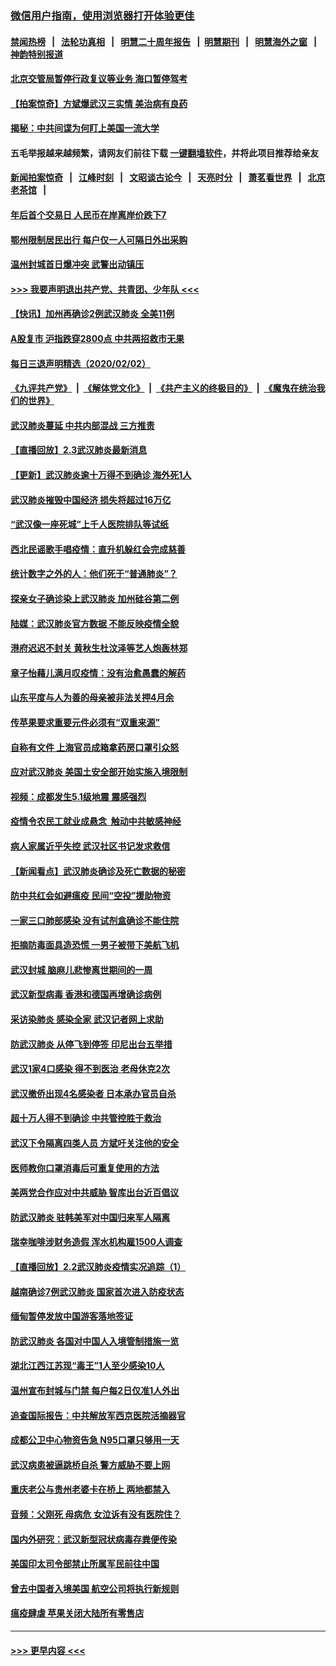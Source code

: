 ### [微信用户指南，使用浏览器打开体验更佳](https://github.com/gfw-breaker/banned-news1/blob/master/indexes/wechat-guide.md?t=0)
#### [禁闻热榜](热点新闻.md?t=0)  &nbsp;&nbsp;|&nbsp;&nbsp; [法轮功真相](https://github.com/gfw-breaker/truth/blob/master/README.md?t=0) &nbsp;&nbsp;|&nbsp;&nbsp; [明慧二十周年报告](https://github.com/gfw-breaker/mh-reports/blob/master/README.md?t=0) &nbsp;&nbsp;|&nbsp;&nbsp;[明慧期刊](https://github.com/gfw-breaker/mh-qikan) &nbsp;&nbsp;|&nbsp;&nbsp; [明慧海外之窗](https://github.com/gfw-breaker/mh-news/blob/master/README.md?t=0) &nbsp;&nbsp;|&nbsp;&nbsp; [神韵特别报道](https://github.com/gfw-breaker/mh-news/blob/master/shenyun.md?t=0)
#### [北京交管局暂停行政复议等业务 海口暂停驾考](../pages/nsc413/n11840528.md?t=02031422) 
#### [【拍案惊奇】方斌爆武汉三实情 美治病有良药](../pages/nsc413/n11839984.md?t=02031422) 
#### [揭秘：中共间谍为何盯上美国一流大学](../pages/nsc413/n11840270.md?t=02031422) 
#### 五毛举报越来越频繁，请网友们前往下载 [一键翻墙软件](https://github.com/gfw-breaker/ssr-accounts)，并将此项目推荐给亲友
#### [新闻拍案惊奇](https://github.com/gfw-breaker/banned-news1/blob/master/pages/link4.md) &nbsp;&nbsp;|&nbsp;&nbsp; [江峰时刻](https://github.com/gfw-breaker/banned-news1/blob/master/pages/link4.md) &nbsp;&nbsp;|&nbsp;&nbsp; [文昭谈古论今](https://github.com/gfw-breaker/banned-news1/blob/master/pages/link4.md) &nbsp;&nbsp;|&nbsp;&nbsp; [天亮时分](https://github.com/gfw-breaker/banned-news1/blob/master/pages/link4.md) &nbsp;&nbsp;|&nbsp;&nbsp; [萧茗看世界](https://github.com/gfw-breaker/banned-news1/blob/master/pages/link4.md) &nbsp;&nbsp;|&nbsp;&nbsp; [北京老茶馆](https://github.com/gfw-breaker/banned-news1/blob/master/pages/link4.md) &nbsp;&nbsp;|&nbsp;&nbsp; 
#### [年后首个交易日 人民币在岸离岸价跌下7](../pages/nsc413/n11840366.md?t=02031422) 
#### [鄂州限制居民出行 每户仅一人可隔日外出采购](../pages/nsc413/n11839131.md?t=02031422) 
#### [温州封城首日爆冲突 武警出动镇压](../pages/nsc413/n11839881.md?t=02031422) 
#### [>>> 我要声明退出共产党、共青团、少年队 <<<](https://github.com/begood0513/goodnews/blob/master/quit/letter.md) 
#### [【快讯】加州再确诊2例武汉肺炎 全美11例](../pages/nsc413/n11840339.md?t=02031422) 
#### [A股复市 沪指跌穿2800点 中共两招救市无果](../pages/nsc413/n11839859.md?t=02031422) 
#### [每日三退声明精选（2020/02/02）](../pages/nsc413/n11840257.md?t=02031422) 
#### [《九评共产党》](https://github.com/begood0513/9ping.md/blob/master/README.md) &nbsp;|&nbsp; [《解体党文化》](../../../../jtdwh.md/blob/master/README.md)  &nbsp;|&nbsp; [《共产主义的终极目的》](../../../../gczydzjmd.md/blob/master/README.md) &nbsp;|&nbsp; [《魔鬼在统治我们的世界》](../../../../mgztzwmdsj.md/blob/master/README.md) 
#### [武汉肺炎蔓延 中共内部混战 三方推责](../pages/nsc413/n11839612.md?t=02031422) 
#### [【直播回放】2.3武汉肺炎最新消息](../pages/nsc413/n11840124.md?t=02031422) 
#### [【更新】武汉肺炎逾十万得不到确诊 海外死1人](../pages/nsc413/n11801312.md?t=02031422) 
#### [武汉肺炎摧毁中国经济 损失将超过16万亿](../pages/nsc413/n11839723.md?t=02031422) 
#### [“武汉像一座死城”上千人医院排队等试纸](../pages/nsc413/n11839724.md?t=02031422) 
#### [西北民谣歌手唱疫情：直升机躲红会完成慈善](../pages/nsc413/n11839757.md?t=02031422) 
#### [统计数字之外的人：他们死于“普通肺炎”？](../pages/nsc413/n11839788.md?t=02031422) 
#### [探亲女子确诊染上武汉肺炎 加州硅谷第二例](../pages/nsc413/n11839784.md?t=02031422) 
#### [陆媒：武汉肺炎官方数据 不能反映疫情全貌](../pages/nsc413/n11839828.md?t=02031422) 
#### [港府迟迟不封关 黄秋生杜汶泽等艺人炮轰林郑](../pages/nsc413/n11839562.md?t=02031422) 
#### [章子怡藉儿满月叹疫情：没有治愈愚蠢的解药](../pages/nsc413/n11839428.md?t=02031422) 
#### [山东平度与人为善的母亲被非法关押4月余](../pages/nsc413/n11834949.md?t=02031422) 
#### [传苹果要求重要元件必须有“双重来源”](../pages/nsc413/n11839717.md?t=02031422) 
#### [自称有文件 上海官员成箱拿药房口罩引众怒](../pages/nsc413/n11839279.md?t=02031422) 
#### [应对武汉肺炎 美国土安全部开始实施入境限制](../pages/nsc413/n11839729.md?t=02031422) 
#### [视频：成都发生5.1级地震 震感强烈](../pages/nsc413/n11839732.md?t=02031422) 
#### [疫情令农民工就业成悬念  触动中共敏感神经](../pages/nsc413/n11839625.md?t=02031422) 
#### [病人家属近乎失控 武汉社区书记发求救信](../pages/nsc413/n11839621.md?t=02031422) 
#### [【新闻看点】武汉肺炎确诊及死亡数据的秘密](../pages/nsc413/n11839539.md?t=02031422) 
#### [防中共红会如避瘟疫 民间“空投”援助物资](../pages/nsc413/n11839313.md?t=02031422) 
#### [一家三口肺部感染 没有试剂盒确诊不能住院](../pages/nsc413/n11839581.md?t=02031422) 
#### [拒摘防毒面具造恐慌 一男子被带下美航飞机](../pages/nsc413/n11839455.md?t=02031422) 
#### [武汉封城 脑麻儿悲惨离世期间的一周](../pages/nsc413/n11839378.md?t=02031422) 
#### [武汉新型病毒 香港和德国再增确诊病例](../pages/nsc413/n11839381.md?t=02031422) 
#### [采访染肺炎 感染全家 武汉记者网上求助](../pages/nsc413/n11839411.md?t=02031422) 
#### [防武汉肺炎 从停飞到停签 印尼出台五举措](../pages/nsc413/n11839282.md?t=02031422) 
#### [武汉1家4口感染 得不到医治 老母休克2次](../pages/nsc413/n11839277.md?t=02031422) 
#### [武汉撤侨出现4名感染者 日本承办官员自杀](../pages/nsc413/n11839044.md?t=02031422) 
#### [超十万人得不到确诊 中共管控胜于救治](../pages/nsc413/n11838462.md?t=02031422) 
#### [武汉下令隔离四类人员 方斌吁关注他的安全](../pages/nsc413/n11838878.md?t=02031422) 
#### [医师教你口罩消毒后可重复使用的方法](../pages/nsc413/n11839225.md?t=02031422) 
#### [美两党合作应对中共威胁 智库出台近百倡议](../pages/nsc413/n11838437.md?t=02031422) 
#### [防武汉肺炎 驻韩美军对中国归来军人隔离](../pages/nsc413/n11838970.md?t=02031422) 
#### [瑞幸咖啡涉财务造假 浑水机构雇1500人调查](../pages/nsc413/n11838486.md?t=02031422) 
#### [【直播回放】2.2武汉肺炎疫情实况追踪（1）](../pages/nsc413/n11838871.md?t=02031422) 
#### [越南确诊7例武汉肺炎 国家首次进入防疫状态](../pages/nsc413/n11838860.md?t=02031422) 
#### [缅甸暂停发放中国游客落地签证](../pages/nsc413/n11838730.md?t=02031422) 
#### [防武汉肺炎 各国对中国人入境管制措施一览](../pages/nsc413/n11838726.md?t=02031422) 
#### [湖北江西江苏现“毒王”1人至少感染10人](../pages/nsc413/n11838670.md?t=02031422) 
#### [温州宣布封城与门禁 每户每2日仅准1人外出](../pages/nsc413/n11838748.md?t=02031422) 
#### [追查国际报告：中共解放军西京医院活摘器官](../pages/nsc413/n11838359.md?t=02031422) 
#### [成都公卫中心物资告急 N95口罩只够用一天](../pages/nsc413/n11834896.md?t=02031422) 
#### [武汉病患被逼跳桥自杀 警方威胁不要上网](../pages/nsc413/n11838521.md?t=02031422) 
#### [重庆老公与贵州老婆卡在桥上 两地都禁入](../pages/nsc413/n11838677.md?t=02031422) 
#### [音频：父刚死 母病危 女泣诉有没有医院住？](../pages/nsc413/n11838501.md?t=02031422) 
#### [国内外研究：武汉新型冠状病毒存粪便传染](../pages/nsc413/n11838353.md?t=02031422) 
#### [美国印太司令部禁止所属军民前往中国](../pages/nsc413/n11838418.md?t=02031422) 
#### [曾去中国者入境美国 航空公司将执行新规则](../pages/nsc413/n11838375.md?t=02031422) 
#### [瘟疫肆虐 苹果关闭大陆所有零售店](../pages/nsc413/n11838235.md?t=02031422) 

----
#### [ >>> 更早内容 <<< ](../indexes/nsc413-earlier.md)
